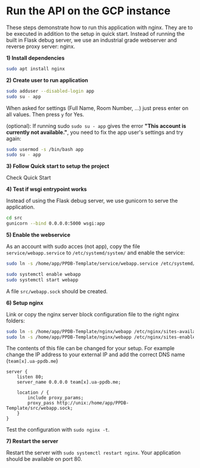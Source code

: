 # Run the API on the GCP instance
These steps demonstrate how to run this application with nginx. They are to be executed in addition to the setup in quick start. Instead of running the built in Flask debug server, we use an industrial grade webserver and reverse proxy server: nginx.

**1) Install dependencies**
```bash
sudo apt install nginx
```
**2) Create user to run application**
```bash
sudo adduser --disabled-login app
sudo su - app
```
When asked for settings (Full Name, Room Number, ...) just press enter on all values. Then press ``y`` for Yes.

(optional): If running sudo ``sudo su - app`` gives the error **"This account is currently not available."**, you need to fix the app user's settings and try again:
```bash
sudo usermod -s /bin/bash app
sudo su - app
```

**3) Follow Quick start to setup the project**

Check Quick Start

**4) Test if wsgi entrypoint works**

Instead of using the Flask debug server, we use gunicorn to serve the application.

```bash
cd src
gunicorn --bind 0.0.0.0:5000 wsgi:app
```

**5) Enable the webservice**

As an account with sudo acces (not app), copy the file ``service/webapp.service`` to ``/etc/systemd/system/`` and enable the service:

```bash
sudo ln -s /home/app/PPDB-Template/service/webapp.service /etc/systemd/system/

sudo systemctl enable webapp
sudo systemctl start webapp
```

A file ``src/webapp.sock`` should be created.

**6) Setup nginx**

Link or copy the nginx server block configuration file to the right nginx folders:

```bash
sudo ln -s /home/app/PPDB-Template/nginx/webapp /etc/nginx/sites-available/
sudo ln -s /home/app/PPDB-Template/nginx/webapp /etc/nginx/sites-enabled/
```

The contents of this file can be changed for your setup. For example change the IP address to your external IP and add the correct DNS name (``team[x].ua-ppdb.me``)

```
server {
    listen 80;
    server_name 0.0.0.0 team[x].ua-ppdb.me;

    location / {
        include proxy_params;
        proxy_pass http://unix:/home/app/PPDB-Template/src/webapp.sock;
    }
}
```

Test the configuration with ``sudo nginx -t``.

**7) Restart the server**

Restart the server with ``sudo systemctl restart nginx``. Your application should be available on port 80.